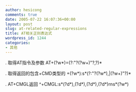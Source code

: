 ```yaml
---
author: hesicong
comments: true
date: 2005-07-22 16:07:36+00:00
layout: post
slug: at-related-regular-expressions
title: AT相关正则表达式
wordpress_id: 1244
categories:
- 其他
---
```


. 取得AT指令及参数
AT+(?<CMD>w*)=(?:"?(?<PARA>w+)"?,?)*

. 取得返回的包含+CMD类型的
+(?<CMD>w*):s*(?:"?(?<PARA>w*),|(?<PARA>w+)"?)*

. AT+CMGL返回
^+CMGL:s*(?<index>d*),(?<stat>d*),(?<alpha>d*),(?<length>d*)rns*(?<PDU>w*)
